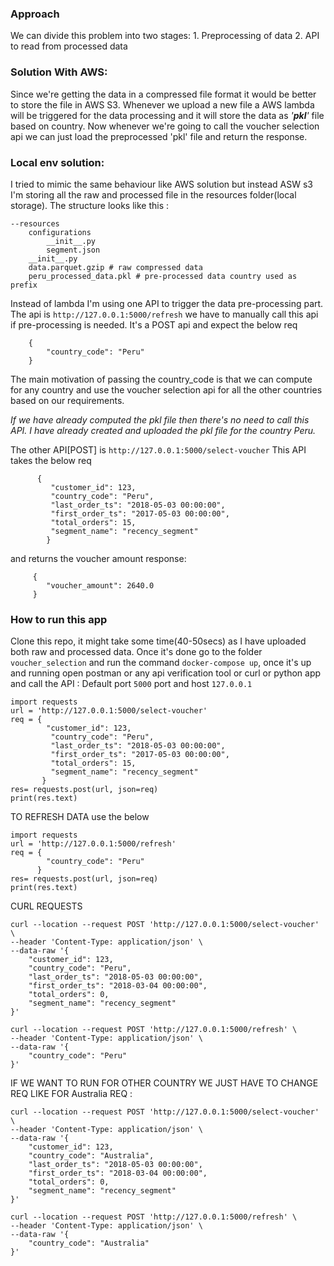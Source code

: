 ### Approach
We can divide this problem into two stages:
        1. Preprocessing of data
        2. API to read from processed data
### Solution With AWS:
Since we're getting the data in a compressed file format it would be better to store the file in AWS S3.
Whenever we upload a new file a AWS lambda will be triggered for the data processing and it will store the 
data as _'**pkl**'_ file based on country.
Now whenever we're going to call the voucher selection api we can just load the preprocessed 'pkl' file and return the response. 

### Local env solution:
I tried to mimic the same behaviour like AWS solution but instead ASW s3 I'm storing all the raw and processed file in the resources folder(local storage). 
The structure looks like this : 
    
    --resources
        configurations
            __init__.py
            segment.json
        __init__.py
        data.parquet.gzip # raw compressed data
        peru_processed_data.pkl # pre-processed data country used as prefix
        
        
Instead of lambda I'm using one API to trigger the data pre-processing part. The api is `http://127.0.0.1:5000/refresh` we have to manually call this api if pre-processing is needed.
It's a POST api and expect the below req
        
        {
            "country_code": "Peru"
        }
The main motivation of passing the country_code is that we can compute for any country and use the
voucher selection api for all the other countries based on our requirements.

_If we have already computed the pkl file then there's no need to call this API. I have already created and uploaded the 
pkl file for the country Peru._

The other API[POST] is `http://127.0.0.1:5000/select-voucher` 
This API takes the below req
        
          { 
             "customer_id": 123, 
             "country_code": "Peru", 
             "last_order_ts": "2018-05-03 00:00:00",  
             "first_order_ts": "2017-05-03 00:00:00", 
             "total_orders": 15, 
             "segment_name": "recency_segment" 
            }
  and returns the voucher amount response:
         
         {
            "voucher_amount": 2640.0
         }
 

### How to run this app

Clone this repo, it might take some time(40-50secs) as I have uploaded both raw and processed data.
Once it's done go to the folder `voucher_selection` and run the command `docker-compose up`, once it's up and running
open postman or any api verification tool or curl or python app and call the API : Default port `5000` port and host `127.0.0.1`
     
    import requests
    url = 'http://127.0.0.1:5000/select-voucher'
    req = { 
            "customer_id": 123, 
             "country_code": "Peru", 
             "last_order_ts": "2018-05-03 00:00:00",  
             "first_order_ts": "2017-05-03 00:00:00", 
             "total_orders": 15, 
             "segment_name": "recency_segment" 
           }
    res= requests.post(url, json=req)
    print(res.text)


TO REFRESH DATA use the below

    import requests
    url = 'http://127.0.0.1:5000/refresh'
    req = {
            "country_code": "Peru"
          }
    res= requests.post(url, json=req)
    print(res.text)
    
CURL REQUESTS

    curl --location --request POST 'http://127.0.0.1:5000/select-voucher' \
    --header 'Content-Type: application/json' \
    --data-raw '{
        "customer_id": 123,
        "country_code": "Peru",
        "last_order_ts": "2018-05-03 00:00:00",
        "first_order_ts": "2018-03-04 00:00:00",
        "total_orders": 0,
        "segment_name": "recency_segment"
    }'
   
    curl --location --request POST 'http://127.0.0.1:5000/refresh' \
    --header 'Content-Type: application/json' \
    --data-raw '{
        "country_code": "Peru"
    }'
      
IF WE WANT TO RUN FOR OTHER COUNTRY WE JUST HAVE TO CHANGE REQ LIKE FOR Australia REQ : 

    curl --location --request POST 'http://127.0.0.1:5000/select-voucher' \
    --header 'Content-Type: application/json' \
    --data-raw '{
        "customer_id": 123,
        "country_code": "Australia",
        "last_order_ts": "2018-05-03 00:00:00",
        "first_order_ts": "2018-03-04 00:00:00",
        "total_orders": 0,
        "segment_name": "recency_segment"
    }'
   
    curl --location --request POST 'http://127.0.0.1:5000/refresh' \
    --header 'Content-Type: application/json' \
    --data-raw '{
        "country_code": "Australia"
    }'

